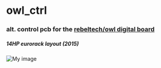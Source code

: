 # owl_ctrl

### alt. control pcb for the [rebeltech/owl digital board](www.rebeltech.org/shop/product-category/owl-digital-board/)

##### 14HP eurorack layout (2015)


![My image](https://c1.staticflickr.com/1/668/23441724291_7927d2ac4b_b.jpg)
